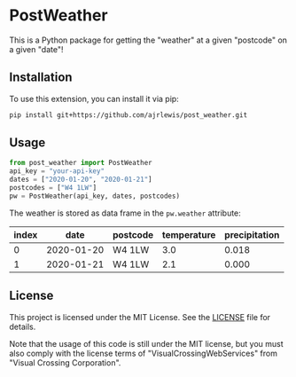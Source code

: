 # PostWeather

This is a Python package for getting the "weather" at a given "postcode" on a given "date"!

## Installation

To use this extension, you can install it via pip:

```bash
pip install git+https://github.com/ajrlewis/post_weather.git
```

## Usage

```python
from post_weather import PostWeather
api_key = "your-api-key"
dates = ["2020-01-20", "2020-01-21"]
postcodes = ["W4 1LW"]
pw = PostWeather(api_key, dates, postcodes)
```

The weather is stored as data frame in the `pw.weather` attribute:

| index | date | postcode | temperature | precipitation
| --- | --- | --- | --- | --- |
| 0 | 2020-01-20 | W4 1LW | 3.0 | 0.018 |
| 1 | 2020-01-21 | W4 1LW | 2.1 | 0.000 |

## License

This project is licensed under the MIT License. See the [LICENSE](LICENSE) file for details.

Note that the usage of this code is still under the MIT license, but you must also comply with the license terms of "VisualCrossingWebServices" from "Visual Crossing Corporation".
